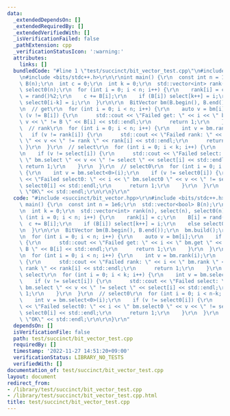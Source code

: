 ```yaml
---
data:
  _extendedDependsOn: []
  _extendedRequiredBy: []
  _extendedVerifiedWith: []
  _isVerificationFailed: false
  _pathExtension: cpp
  _verificationStatusIcon: ':warning:'
  attributes:
    links: []
  bundledCode: "#line 1 \"test/succinct/bit_vector_test.cpp\"\n#include <succinct/bit_vector.hpp>\r\
    \n#include <bits/stdc++.h>\r\n\r\nint main() {\r\n  const int n = 1e6;\r\n  std::vector<bool>\
    \ B(n);\r\n  int c = 0;\r\n  int k = 0;\r\n  std::vector<int> rank(n), select(n),\
    \ select0(n);\r\n  for (int i = 0; i < n; i++) {\r\n    rank[i] = c;\r\n    B[i]\
    \ = rand()%2;\r\n    c += B[i];\r\n    if (B[i]) select[k++] = i;\r\n    else\
    \ select0[i-k] = i;\r\n  }\r\n\r\n  BitVector bm(B.begin(), B.end());\r\n  bm.build();\r\
    \n  // get\r\n  for (int i = 0; i < n; i++) {\r\n    auto v = bm[i];\r\n    if\
    \ (v != B[i]) {\r\n      std::cout << \"Failed get: \" << i << \" bm.get \" <<\
    \ v << \" != B \" << B[i] << std::endl;\r\n      return 1;\r\n    }\r\n  }\r\n\
    \  // rank\r\n  for (int i = 0; i < n; i++) {\r\n    int v = bm.rank(i);\r\n \
    \   if (v != rank[i]) {\r\n      std::cout << \"Failed rank: \" << i << \" bm.rank\
    \ \" << v << \" != rank \" << rank[i] << std::endl;\r\n      return 1;\r\n   \
    \ }\r\n  }\r\n  // select\r\n  for (int i = 0; i < k; i++) {\r\n    int v = bm.select<1>(i);\r\
    \n    if (v != select[i]) {\r\n      std::cout << \"Failed select: \" << i <<\
    \ \" bm.select \" << v << \" != select \" << select[i] << std::endl;\r\n     \
    \ return 1;\r\n    }\r\n  }\r\n  // select0\r\n  for (int i = 0; i < n-k; i++)\
    \ {\r\n    int v = bm.select<0>(i);\r\n    if (v != select0[i]) {\r\n      std::cout\
    \ << \"Failed select0: \" << i << \" bm.select0 \" << v << \" != select0 \" <<\
    \ select0[i] << std::endl;\r\n      return 1;\r\n    }\r\n  }\r\n  std::cout <<\
    \ \"OK\" << std::endl;\r\n\r\n}\r\n"
  code: "#include <succinct/bit_vector.hpp>\r\n#include <bits/stdc++.h>\r\n\r\nint\
    \ main() {\r\n  const int n = 1e6;\r\n  std::vector<bool> B(n);\r\n  int c = 0;\r\
    \n  int k = 0;\r\n  std::vector<int> rank(n), select(n), select0(n);\r\n  for\
    \ (int i = 0; i < n; i++) {\r\n    rank[i] = c;\r\n    B[i] = rand()%2;\r\n  \
    \  c += B[i];\r\n    if (B[i]) select[k++] = i;\r\n    else select0[i-k] = i;\r\
    \n  }\r\n\r\n  BitVector bm(B.begin(), B.end());\r\n  bm.build();\r\n  // get\r\
    \n  for (int i = 0; i < n; i++) {\r\n    auto v = bm[i];\r\n    if (v != B[i])\
    \ {\r\n      std::cout << \"Failed get: \" << i << \" bm.get \" << v << \" !=\
    \ B \" << B[i] << std::endl;\r\n      return 1;\r\n    }\r\n  }\r\n  // rank\r\
    \n  for (int i = 0; i < n; i++) {\r\n    int v = bm.rank(i);\r\n    if (v != rank[i])\
    \ {\r\n      std::cout << \"Failed rank: \" << i << \" bm.rank \" << v << \" !=\
    \ rank \" << rank[i] << std::endl;\r\n      return 1;\r\n    }\r\n  }\r\n  //\
    \ select\r\n  for (int i = 0; i < k; i++) {\r\n    int v = bm.select<1>(i);\r\n\
    \    if (v != select[i]) {\r\n      std::cout << \"Failed select: \" << i << \"\
    \ bm.select \" << v << \" != select \" << select[i] << std::endl;\r\n      return\
    \ 1;\r\n    }\r\n  }\r\n  // select0\r\n  for (int i = 0; i < n-k; i++) {\r\n\
    \    int v = bm.select<0>(i);\r\n    if (v != select0[i]) {\r\n      std::cout\
    \ << \"Failed select0: \" << i << \" bm.select0 \" << v << \" != select0 \" <<\
    \ select0[i] << std::endl;\r\n      return 1;\r\n    }\r\n  }\r\n  std::cout <<\
    \ \"OK\" << std::endl;\r\n\r\n}\r\n"
  dependsOn: []
  isVerificationFile: false
  path: test/succinct/bit_vector_test.cpp
  requiredBy: []
  timestamp: '2022-11-27 14:51:20+09:00'
  verificationStatus: LIBRARY_NO_TESTS
  verifiedWith: []
documentation_of: test/succinct/bit_vector_test.cpp
layout: document
redirect_from:
- /library/test/succinct/bit_vector_test.cpp
- /library/test/succinct/bit_vector_test.cpp.html
title: test/succinct/bit_vector_test.cpp
---
```

